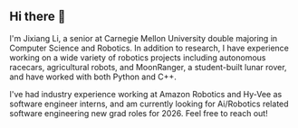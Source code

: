 ## Hi there 👋

I'm Jixiang Li, a senior at Carnegie Mellon University double majoring in Computer Science and Robotics. In addition to research, I have experience working on a wide variety of robotics projects including autonomous racecars, agricultural robots, and MoonRanger, a student-built lunar rover, and have worked with both Python and C++. 

I've had industry experience working at Amazon Robotics and Hy-Vee as software engineer interns, and am currently looking for Ai/Robotics related software engineering new grad roles for 2026. Feel free to reach out!

<!--
**Jixi123/Jixi123** is a ✨ _special_ ✨ repository because its `README.md` (this file) appears on your GitHub profile.

Here are some ideas to get you started:

- 🔭 I’m currently working on ...
- 🌱 I’m currently learning ...
- 👯 I’m looking to collaborate on ...
- 🤔 I’m looking for help with ...
- 💬 Ask me about ...
- 📫 How to reach me: ...
- 😄 Pronouns: ...
- ⚡ Fun fact: ...
-->
